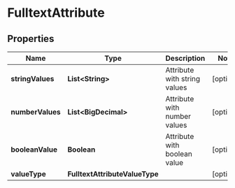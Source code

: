 

# FulltextAttribute


## Properties

| Name | Type | Description | Notes |
|------------ | ------------- | ------------- | -------------|
|**stringValues** | **List&lt;String&gt;** | Attribute with string values |  [optional] |
|**numberValues** | **List&lt;BigDecimal&gt;** | Attribute with number values |  [optional] |
|**booleanValue** | **Boolean** | Attribute with boolean value |  [optional] |
|**valueType** | **FulltextAttributeValueType** |  |  [optional] |



